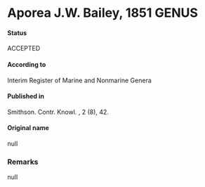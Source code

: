 Aporea J.W. Bailey, 1851 GENUS
=======

#### Status
ACCEPTED

#### According to
Interim Register of Marine and Nonmarine Genera

#### Published in
Smithson. Contr. Knowl. , 2 (8), 42.

#### Original name
null

### Remarks
null